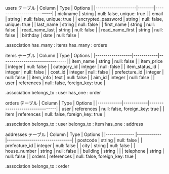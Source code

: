 users テーブル
| Column             | Type   | Options                   |
|--------------------|--------|---------------------------|
| nickname           | string | null: false, unique: true |
| email              | string | null: false, unique: true |
| encrypted_password | string | null: false, unique: true |
| last_name          | string | null: false               |
| first_name         | string | null: false               |
| read_name_last     | string | null: false               |
| read_name_first    | string | null: false               |
| birthday           | date   | null: false               |

.association
has_many : items
has_many : orders

items テーブル
| Column           | Type       | Options                        |
|------------------|------------|--------------------------------|
| item_name        | string     | null: false                    |
| item_price       | integer    | null: false                    |
| category_id      | integer    | null: false                    |
| item_status_id   | integer    | null: false                    |
| cost_id          | integer    | null: false                    |
| prefecture_id    | integer    | null: false                    |
| item_info        | text       | null: false                    |
| aim_id           | integer    | null: false                    |
| user             | references | null: false, foreign_key: true |

.association
belongs_to : user
has_one : order

orders テーブル
| Column     | Type       | Options                        |
|------------|------------|--------------------------------|
| user       | references | null: false, foreign_key: true |
| item       | references | null: false, foreign_key: true |

.association
belongs_to : user
belongs_to : item
has_one : address


addresses テーブル
| Column        | Type       | Options                        |
|-------------- |------------|--------------------------------|
| postcode      | string     | null: false                    |
| prefecture_id | integer    | null: false                    |
| city          | string     | null: false                    |
| house_number  | string     | null: false                    |
| building      | string     |                                |
| telephone     | string     | null: false                    |
| orders        | references | null: false, foreign_key: true |

.association
belongs_to : order